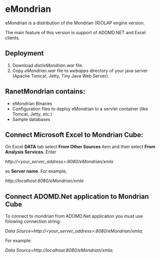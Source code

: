 # eMondrian
eMondrian is a distribution of the Mondrian (R)OLAP engine version.

The main feature of this version is support of ADOMD.NET and Excel clients.

## Deployment
1. Download *dist/eMondrian.war* file.
2. Copy *eMondrian.war* file to *webapps* directory of your java server (Apache Tomcat, Jetty, Tiny Java Web Server).

## RanetMondrian contains: 
- eMondrian Binaries
- Configuration files to deploy eMondrian to a servlet container (like Tomcat, Jetty, etc.)
- Sample databases

## Connect Microsoft Excel to Mondrian Cube:
On Excel **DATA** tab select **From Other Sources** item and then select **From Analysis Services**.
Enter

*http://<your_server_address>:8080/eMondrian/xmla* 

as **Server name**.
For example,

*http://localhost:8080/eMondrian/xmla*

## Connect ADOMD.Net application to Mondrian Cube
To connect to mondrian from ADOMD.Net application you must use folowing connection string:

*Data Source=http://<your_server_address>:8080/eMondrian/xmla;*

For example:

*Data Source=http://localhost:8080/eMondrian/xmla;* 
